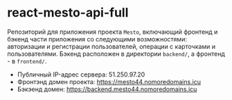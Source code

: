 # react-mesto-api-full
Репозиторий для приложения проекта `Mesto`, включающий фронтенд и бэкенд части приложения со следующими возможностями: авторизации и регистрации пользователей, операции с карточками и пользователями. Бэкенд расположен в директории `backend/`, а фронтенд - в `frontend/`. 

* Публичный IP-адрес сервера: 51.250.97.20
* Фронтэнд домен проекта: https://mesto44.nomoredomains.icu  
* Бэкэенд домен: https://backend.mesto44.nomoredomains.icu  